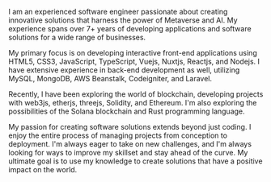 I am an experienced software engineer passionate about creating innovative solutions that harness the power of Metaverse and AI. My experience spans over 7+ years of developing applications and software solutions for a wide range of businesses.

My primary focus is on developing interactive front-end applications using HTML5, CSS3, JavaScript, TypeScript, Vuejs, Nuxtjs, Reactjs, and Nodejs. I have extensive experience in back-end development as well, utilizing MySQL, MongoDB, AWS Beanstalk, Codeigniter, and Laravel.

Recently, I have been exploring the world of blockchain, developing projects with web3js, etherjs, threejs, Solidity, and Ethereum. I'm also exploring the possibilities of the Solana blockchain and Rust programming language.

My passion for creating software solutions extends beyond just coding. I enjoy the entire process of managing projects from conception to deployment. I'm always eager to take on new challenges, and I'm always looking for ways to improve my skillset and stay ahead of the curve. My ultimate goal is to use my knowledge to create solutions that have a positive impact on the world.
